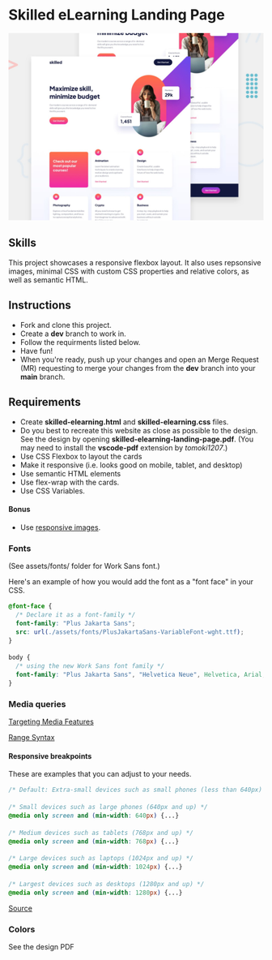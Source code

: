# Skilled eLearning Landing Page

<img src="./preview.jpg" alt="design preview" width="800">

## Skills

This project showcases a responsive flexbox layout. It also uses repsonsive images, minimal CSS with custom CSS properties and relative colors, as well as semantic HTML. 

## Instructions 

- Fork and clone this project.
- Create a **dev** branch to work in.
- Follow the requirments listed below.
- Have fun!
- When you're ready, push up your changes and open an Merge Request (MR) requesting to merge your changes from the **dev** branch into your **main** branch.

## Requirements

- Create **skilled-elearning.html** and **skilled-elearning.css** files.
- Do you best to recreate this website as close as possible to the design. See the design by opening **skilled-elearning-landing-page.pdf**. (You may need to install the **vscode-pdf** extension by *tomoki1207*.)
- Use CSS Flexbox to layout the cards
- Make it responsive (i.e. looks good on mobile, tablet, and desktop)
- Use semantic HTML elements
- Use flex-wrap with the cards.
- Use CSS Variables.

#### Bonus
- Use [responsive images](https://developer.mozilla.org/en-US/docs/Web/HTML/Responsive_images).

### Fonts

(See assets/fonts/ folder for Work Sans font.)

Here's an example of how you would add the font as a "font face" in your CSS. 

```css
@font-face {
  /* Declare it as a font-family */
  font-family: "Plus Jakarta Sans";
  src: url(./assets/fonts/PlusJakartaSans-VariableFont-wght.ttf);
}

body {
  /* using the new Work Sans font family */
  font-family: "Plus Jakarta Sans", "Helvetica Neue", Helvetica, Arial, sans-serif;
}
```
### Media queries

[Targeting Media Features](https://developer.mozilla.org/en-US/docs/Web/CSS/CSS_media_queries/Using_media_queries#targeting_media_features)

[Range Syntax](https://css-tricks.com/the-new-css-media-query-range-syntax/)


#### Responsive breakpoints 

These are examples that you can adjust to your needs.

```css
/* Default: Extra-small devices such as small phones (less than 640px) */

/* Small devices such as large phones (640px and up) */
@media only screen and (min-width: 640px) {...}

/* Medium devices such as tablets (768px and up) */
@media only screen and (min-width: 768px) {...}

/* Large devices such as laptops (1024px and up) */
@media only screen and (min-width: 1024px) {...}

/* Largest devices such as desktops (1280px and up) */
@media only screen and (min-width: 1280px) {...}
```
[Source](https://blog.logrocket.com/css-breakpoints-responsive-design/)

### Colors 

See the design PDF